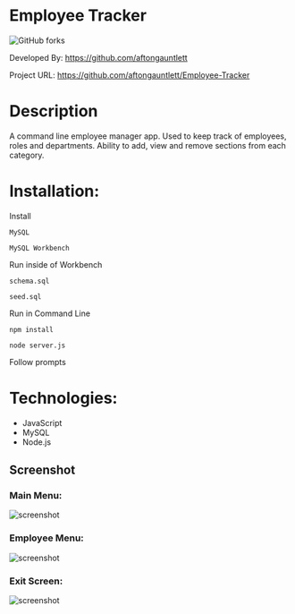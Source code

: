 # Employee Tracker

![GitHub forks](https://img.shields.io/github/forks/aftongauntlett/Employee-Tracker?style=social)


Developed By: https://github.com/aftongauntlett

Project URL: https://github.com/aftongauntlett/Employee-Tracker


# Description
A command line employee manager app. Used to keep track of employees, roles and departments. Ability to add, view and remove sections from each category. 

# Installation:

Install 

```MySQL``` 

```MySQL Workbench``` 

Run inside of Workbench

```schema.sql``` 

```seed.sql``` 

Run in Command Line

```npm install``` 

```node server.js``` 

Follow prompts


# Technologies: 

* JavaScript
* MySQL
* Node.js

## Screenshot


### Main Menu:

![screenshot](https://i.imgur.com/m2atIiW.jpg)

### Employee Menu:

![screenshot](https://i.imgur.com/061XzaO.jpg)

### Exit Screen:

![screenshot](https://i.imgur.com/eZYjAGN.jpg)



